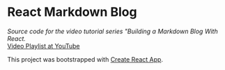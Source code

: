 # React Markdown Blog

_Source code for the video tutorial series "Building a Markdown Blog With React._
<br>
[Video Playlist at YouTube](https://www.youtube.com/playlist?list=PLASldBPN_pkBfRXOkBOaeCJYzCnISw5-Z)

This project was bootstrapped with [Create React App](https://github.com/facebook/create-react-app).
